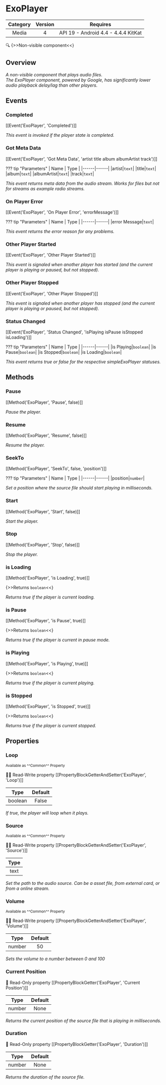 # ExoPlayer

| Category | Version | Requires |
|:--------:|:-------:|:--------:|
|Media|4|API 19 - Android 4.4 - 4.4.4 KitKat|

:mag: {>>Non-visible component<<}

## Overview

_A non-visible component that plays audio files. <br>The ExoPlayer component, powered by Google, has significantly lower audio playback delay/lag than other players._

## Events

### Completed

[[Event('ExoPlayer', 'Completed')]]

_This event is invoked if the player state is completed._

### Got Meta Data

[[Event('ExoPlayer', 'Got Meta Data', 'artist title album albumArtist track')]]

??? tip "Parameters"
    | Name | Type |
    |------|------|
    |artist|`text`|
    |title|`text`|
    |album|`text`|
    |albumArtist|`text`|
    |track|`text`|


_This event returns meta data from the audio stream. Works for files but not for streams as example radio streams._

### On Player Error

[[Event('ExoPlayer', 'On Player Error', 'errorMessage')]]

??? tip "Parameters"
    | Name | Type |
    |------|------|
    |error Message|`text`|


_This event returns the error reason for any problems._

### Other Player Started

[[Event('ExoPlayer', 'Other Player Started')]]

_This event is signaled when another player has started (and the current player is playing or paused, but not stopped)._

### Other Player Stopped

[[Event('ExoPlayer', 'Other Player Stopped')]]

_This event is signaled when another player has stopped (and the current player is playing or paused, but not stopped)._

### Status Changed

[[Event('ExoPlayer', 'Status Changed', 'isPlaying isPause isStopped isLoading')]]

??? tip "Parameters"
    | Name | Type |
    |------|------|
    |is Playing|`boolean`|
    |is Pause|`boolean`|
    |is Stopped|`boolean`|
    |is Loading|`boolean`|


_This event returns true or false for the respective simpleExoPlayer statuses._

## Methods

### Pause

[[Method('ExoPlayer', 'Pause', false)]]

_Pause the player._

### Resume

[[Method('ExoPlayer', 'Resume', false)]]

_Resume the player._

### SeekTo

[[Method('ExoPlayer', 'SeekTo', false, 'position')]]

??? tip "Parameters"
    | Name | Type |
    |------|------|
    |position|`number`|


_Set a position where the source file should start playing in milliseconds._

### Start

[[Method('ExoPlayer', 'Start', false)]]

_Start the player._

### Stop

[[Method('ExoPlayer', 'Stop', false)]]

_Stop the player._

### is Loading

[[Method('ExoPlayer', 'is Loading', true)]]

{>>Returns `boolean`<<}

_Returns true if the player is current loading._

### is Pause

[[Method('ExoPlayer', 'is Pause', true)]]

{>>Returns `boolean`<<}

_Returns true if the player is current in pause mode._

### is Playing

[[Method('ExoPlayer', 'is Playing', true)]]

{>>Returns `boolean`<<}

_Returns true if the player is current playing._

### is Stopped

[[Method('ExoPlayer', 'is Stopped', true)]]

{>>Returns `boolean`<<}

_Returns true if the player is current stopped._

## Properties

### Loop

<small>Available as ^^Common^^ Property</small>

:eyes::pencil: Read-Write property
[[PropertyBlockGetterAndSetter('ExoPlayer', 'Loop')]]

| Type | Default |
|:----:|:-------:|
|boolean|False|

_If true, the player will loop when it plays._

### Source

<small>Available as ^^Common^^ Property</small>

:eyes::pencil: Read-Write property
[[PropertyBlockGetterAndSetter('ExoPlayer', 'Source')]]

| Type |
|:----:|
|text|

_Set the path to the audio source. Can be a asset file, from external card, or from a online stream._

### Volume

<small>Available as ^^Common^^ Property</small>

:eyes::pencil: Read-Write property
[[PropertyBlockGetterAndSetter('ExoPlayer', 'Volume')]]

| Type | Default |
|:----:|:-------:|
|number|50|

_Sets the volume to a number between 0 and 100_

### Current Position

:eyes: Read-Only property
[[PropertyBlockGetter('ExoPlayer', 'Current Position')]]

| Type | Default |
|:----:|:-------:|
|number|None|

_Returns the current position of the source file that is playing in milliseconds._

### Duration

:eyes: Read-Only property
[[PropertyBlockGetter('ExoPlayer', 'Duration')]]

| Type | Default |
|:----:|:-------:|
|number|None|

_Returns the duration of the source file._